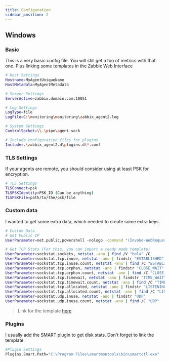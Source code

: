 ```yaml
---
title: Configuration
sidebar_position: 2
---
```


## Windows

### Basic

This is a very basic config file. You will still get a ton of metrics with that one.
Plus linking some templates in the Zabbix Web Interface

```bash
# Host Settings
Hostname=MyAgentUniqueName
HostMetadata=MyAgentMetadata

# Server Settings
ServerActive=zabbix.domain.com:10051

# Log Settings
LogType=file
LogFile=C:\monitoring\monitoring\zabbix_agent2.log

# System Settings
ControlSocket=\\.\pipe\agent.sock

# Include configuration files for plugins
Include=.\zabbix_agent2.d\plugins.d\*.conf
```

### TLS Settings

If your agents are remote, you should consider using at least PSK for encryption.

```bash
# TLS Settings
TLSConnect=psk
TLSPSKIdentity=PSK_ID (Can be anything)
TLSPSKFile=path/to/the/psk/file
```

### Custom data

I wanted to get some extra data, which needed to create some extra keys.

```bash
# Custom Data
# Get Public IP
UserParameter=net.public,powershell -nologo -command "(Invoke-WebRequest https://ifconfig.io/ip -UseBasicParsing).Content.Trim()"

# Get TCP Stats (For this, you can import a ready made template)
UserParameter=sockstat.sockets, netstat -ano | find /V "hola" /C
UserParameter=sockstat.tcp.inuse, netstat -ano | findstr "ESTABLISHED"
UserParameter=sockstat.tcp.inuse.count, netstat -ano | find /C "ESTABLISHED"
UserParameter=sockstat.tcp.orphan, netstat -ano | findstr "CLOSE_WAIT"
UserParameter=sockstat.tcp.orphan.count, netstat -ano | find /C "CLOSE_WAIT"
UserParameter=sockstat.tcp.timewait, netstat -ano | findstr "TIME_WAIT"
UserParameter=sockstat.tcp.timewait.count, netstat -ano | find /C "TIME_WAIT"
UserParameter=sockstat.tcp.allocated, netstat -ano | findstr "LISTENING"
UserParameter=sockstat.tcp.allocated.count, netstat -ano | find /C "LISTENING"
UserParameter=sockstat.udp.inuse, netstat -ano | findstr "UDP"
UserParameter=sockstat.udp.inuse.count, netstat -ano | find /C "UDP"
```

> Link for the template [here](https://github.com/zabbix/community-templates/tree/main/Operating_Systems/Windows/template_tcp_udp_windows_connections/6.0)

### Plugins

I usually add the SMART plugin to get disk stats.
Don't forget to link the template.

```bash
#Plugin Settings
Plugins.Smart.Path="C:\Program Files\smartmontools\bin\smartctl.exe"
```
